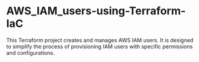 ﻿# AWS_IAM_users-using-Terraform-IaC
This Terraform project creates and manages AWS IAM users.
It is designed to simplify the process of provisioning 
IAM users with specific permissions and configurations.
